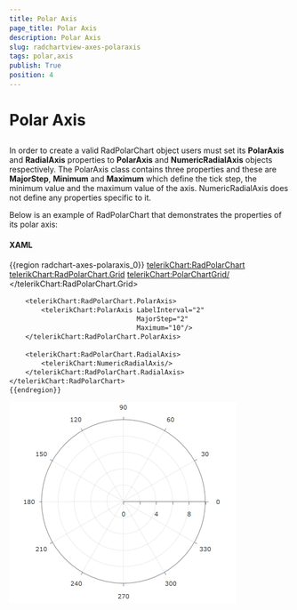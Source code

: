 ```yaml
---
title: Polar Axis
page_title: Polar Axis
description: Polar Axis
slug: radchartview-axes-polaraxis
tags: polar,axis
publish: True
position: 4
---
```


# Polar Axis



## 

In order to create a valid RadPolarChart object users must set its __PolarAxis__ and __RadialAxis__ properties to __PolarAxis__ and __NumericRadialAxis__ objects respectively.
The PolarAxis class contains three properties and these are __MajorStep__, __Minimum__ and __Maximum__ which define the tick step, the minimum value and the maximum value of the axis.
NumericRadialAxis does not define any properties specific to it.

Below is an example of RadPolarChart that demonstrates the properties of its polar axis:

#### __XAML__

{{region radchart-axes-polaraxis_0}}
	<telerikChart:RadPolarChart>
	    <telerikChart:RadPolarChart.Grid>
	        <telerikChart:PolarChartGrid/>
	    </telerikChart:RadPolarChart.Grid>
	
	    <telerikChart:RadPolarChart.PolarAxis>
	        <telerikChart:PolarAxis LabelInterval="2"
	                                MajorStep="2"
	                                Maximum="10"/>
	    </telerikChart:RadPolarChart.PolarAxis>
	
	    <telerikChart:RadPolarChart.RadialAxis>
	        <telerikChart:NumericRadialAxis/>
	    </telerikChart:RadPolarChart.RadialAxis>
	</telerikChart:RadPolarChart>
	{{endregion}}





![Rad Chart View-chart axes polaraxis](images/RadChartView-chart_axes_polaraxis.PNG)
